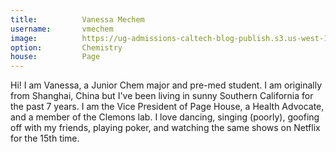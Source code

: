 ```yaml
---
title:          Vanessa Mechem
username:       vmechem
image:          https://ug-admissions-caltech-blog-publish.s3.us-west-1.amazonaws.com/profile_pics/vmechem.png
option:         Chemistry 
house:          Page
---
```


Hi! I am Vanessa, a Junior Chem major and pre-med student. I am originally from Shanghai, China but I've been living in sunny Southern California for the past 7 years. I am the Vice President of Page House, a Health Advocate, and a member of the Clemons lab. I love dancing, singing (poorly), goofing off with my friends, playing poker, and watching the same shows on Netflix for the 15th time.
